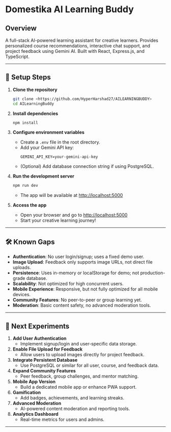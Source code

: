 # Domestika AI Learning Buddy

## Overview
A full-stack AI-powered learning assistant for creative learners. Provides personalized course recommendations, interactive chat support, and project feedback using Gemini AI. Built with React, Express.js, and TypeScript.

---

## 🚀 Setup Steps

1. **Clone the repository**
   ```bash
   git clone <https://github.com/HyperHarshad27/AILEARNINGBUDDY>
   cd AILearningBuddy
   ```

2. **Install dependencies**
   ```bash
   npm install
   ```

3. **Configure environment variables**
   - Create a `.env` file in the root directory.
   - Add your Gemini API key:
     ```env
     GEMINI_API_KEY=your-gemini-api-key
     ```
   - (Optional) Add database connection string if using PostgreSQL.

4. **Run the development server**
   ```bash
   npm run dev
   ```
   - The app will be available at [http://localhost:5000](http://localhost:5000)

5. **Access the app**
   - Open your browser and go to [http://localhost:5000](http://localhost:5000)
   - Start your creative learning journey!

---

## 🛠️ Known Gaps

- **Authentication**: No user login/signup; uses a fixed demo user.
- **Image Upload**: Feedback only supports image URLs, not direct file uploads.
- **Persistence**: Uses in-memory or localStorage for demo; not production-grade database.
- **Scalability**: Not optimized for high concurrent users.
- **Mobile Experience**: Responsive, but not fully optimized for all mobile devices.
- **Community Features**: No peer-to-peer or group learning yet.
- **Moderation**: Basic content safety, no advanced moderation tools.

---

## 🧪 Next Experiments

1. **Add User Authentication**
   - Implement signup/login and user-specific data storage.
2. **Enable File Upload for Feedback**
   - Allow users to upload images directly for project feedback.
3. **Integrate Persistent Database**
   - Use PostgreSQL or similar for all user, course, and feedback data.
4. **Expand Community Features**
   - Peer feedback, group challenges, and mentor matching.
5. **Mobile App Version**
   - Build a dedicated mobile app or enhance PWA support.
6. **Gamification**
   - Add badges, achievements, and learning streaks.
7. **Advanced Moderation**
   - AI-powered content moderation and reporting tools.
8. **Analytics Dashboard**
   - Real-time metrics for users and admins.

---

